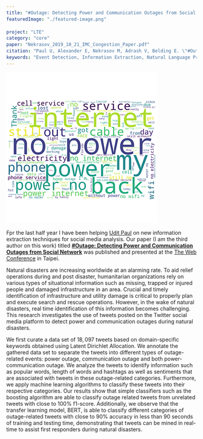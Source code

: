 ```yaml
---
title: "#Outage: Detecting Power and Communication Outages from Social Network"
featuredImage: "./featured-image.png" 

project: "LTE"
category: "core"
paper: "Nekrasov_2019_10_21_IMC_Congestion_Paper.pdf"
citation: "Paul U, Alexander E, Nekrasov M, Adrash V, Belding E. \"#Outage: Detecting Power and Communication Outages from Social Network.\"  WWW. Apr 2019."
keywords: "Event Detection, Information Extraction, Natural Language Processing,  Social Media, Data Mining."
---
```


<div class="img-right"><img src="./featured-image.png" alt="Word cloud from analysis."></div>

Fpr the last half year I have been helping [Udit Paul](https://www.linkedin.com/in/uditapaul) on new information extraction techniques for social media analysis. Our paper (I am the third author on this work) titled  **[#Outage: Detecting Power and Communication Outages from Social Network](/papers/Nekrasov_2019_10_21_IMC_Congestion_Paper.pdf)** was published and presented at the [The Web Conference](https://www2020.thewebconf.org/) in Taipei.  

Natural disasters are increasing worldwide at an alarming rate.  To aid relief operations during and post disaster, humanitarian organizations rely on various types of situational information such as missing, trapped or injured people and damaged infrastructure in an area. Crucial and timely identification of infrastructure and utility damage is critical to properly plan and execute search and rescue operations. However, in the wake of natural disasters, real time identification of this information becomes challenging. This research investigates the use of tweets posted on the Twitter social media platform to detect power and communication outages during natural disasters. 

We first curate a data set of $18,097$ tweets based on domain-specific keywords obtained using Latent Dirichlet Allocation. We annotate the gathered data set to separate the tweets into different types of outage-related events: power outage, communication outage and both power-communication outage. We analyze the tweets to identify information such as popular words, length of words and hashtags as well as sentiments that are associated with tweets in these outage-related categories. Furthermore, we apply machine learning algorithms to classify these tweets into their respective categories. Our results show that simple classifiers such as the boosting algorithm are able to classify outage related tweets from unrelated tweets with close to 100% f1-score. Additionally, we observe that the transfer learning model, BERT, is able to classify different categories of outage-related tweets with close to 90% accuracy in less than 90 seconds of training and testing time, demonstrating that tweets can be mined in real-time to assist first responders during natural disasters.
